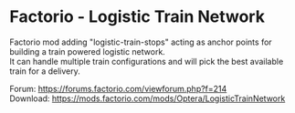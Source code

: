 # Factorio - Logistic Train Network
Factorio mod  adding "logistic-train-stops" acting as anchor points for building a train powered logistic network.<br/>
It can handle multiple train configurations and will pick the best available train for a delivery.<br/>

Forum: https://forums.factorio.com/viewforum.php?f=214<br/>
Download: https://mods.factorio.com/mods/Optera/LogisticTrainNetwork<br/>
